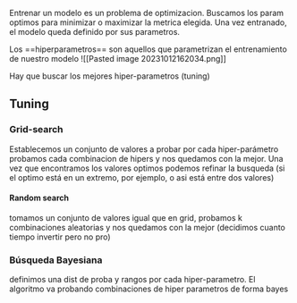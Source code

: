  Entrenar un modelo es un problema de optimizacion. Buscamos los param optimos para minimizar o maximizar la metrica elegida. Una vez entranado, el modelo queda definido por sus parametros.

Los ==hiperparametros== son aquellos que parametrizan el entrenamiento de nuestro modelo
![[Pasted image 20231012162034.png]]

Hay que buscar los mejores hiper-parametros (tuning)

## Tuning
### Grid-search
Establecemos un conjunto de valores a probar por cada hiper-parámetro
probamos cada combinacion de hipers y nos quedamos con la mejor. Una vez que encontramos los valores optimos podemos refinar la busqueda (si el optimo está en un extremo, por ejemplo, o asi está entre dos valores)

#### Random search
tomamos un conjunto de valores igual que en grid, probamos k combinaciones aleatorias y nos quedamos con la mejor (decidimos cuanto tiempo invertir pero no pro)

### Búsqueda Bayesiana

definimos una dist de proba y rangos por cada hiper-parametro. El algoritmo va probando combinaciones de hiper parametros de forma bayes